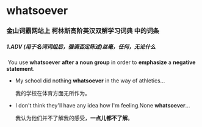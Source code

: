 # whatsoever

### 金山词霸网站上 柯林斯高阶英汉双解学习词典 中的词条

##### 1.ADV (用于名词词组后，强调否定陈述)丝毫，任何，无论什么

​	You use **whatsoever** **after a noun group** in order to **emphasize** a **negative statement**.

- My school did nothing **whatsoever** in the way of athletics...

  我的学校在体育方面无所作为。

- I don't think they'll have any idea how I'm feeling.None **whatsoever**...

  我认为他们并不了解我的感受，**一点儿都不了解**。